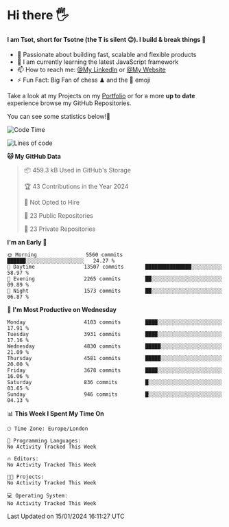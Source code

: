 # Hi there :raised_hand_with_fingers_splayed:
#### I am Tsot, short for Tsotne (the T is silent :wink:). I build & break things :space_invader:
- :telescope: Passionate about building fast, scalable and flexible products
- :seedling: I am currently learning the latest JavaScript framework 
- :mailbox: How to reach me: [@My LinkedIn](https://www.linkedin.com/in/tsotne-gvadzabia/) or [@My Website](https://tsotne.co.uk/contact)
- :zap: Fun Fact: Big Fan of chess ♟ and the 👾 emoji

Take a look at my Projects on my [Portfolio](https://tsotne.co.uk/) or for a more **up to date** experience browse my GitHub Repositories.

You can see some statistics below!:space_invader:
<!--START_SECTION:waka-->
![Code Time](http://img.shields.io/badge/Code%20Time-761%20hrs%202%20mins-blue)

![Lines of code](https://img.shields.io/badge/From%20Hello%20World%20I%27ve%20Written-8.7%20million%20lines%20of%20code-blue)

**🐱 My GitHub Data** 

> 📦 459.3 kB Used in GitHub's Storage 
 > 
> 🏆 43 Contributions in the Year 2024
 > 
> 🚫 Not Opted to Hire
 > 
> 📜 23 Public Repositories 
 > 
> 🔑 23 Private Repositories 
 > 
**I'm an Early 🐤** 

```text
🌞 Morning                5560 commits        ██████░░░░░░░░░░░░░░░░░░░   24.27 % 
🌆 Daytime                13507 commits       ███████████████░░░░░░░░░░   58.97 % 
🌃 Evening                2265 commits        ██░░░░░░░░░░░░░░░░░░░░░░░   09.89 % 
🌙 Night                  1573 commits        ██░░░░░░░░░░░░░░░░░░░░░░░   06.87 % 
```
📅 **I'm Most Productive on Wednesday** 

```text
Monday                   4103 commits        ████░░░░░░░░░░░░░░░░░░░░░   17.91 % 
Tuesday                  3931 commits        ████░░░░░░░░░░░░░░░░░░░░░   17.16 % 
Wednesday                4830 commits        █████░░░░░░░░░░░░░░░░░░░░   21.09 % 
Thursday                 4581 commits        █████░░░░░░░░░░░░░░░░░░░░   20.00 % 
Friday                   3678 commits        ████░░░░░░░░░░░░░░░░░░░░░   16.06 % 
Saturday                 836 commits         █░░░░░░░░░░░░░░░░░░░░░░░░   03.65 % 
Sunday                   946 commits         █░░░░░░░░░░░░░░░░░░░░░░░░   04.13 % 
```


📊 **This Week I Spent My Time On** 

```text
🕑︎ Time Zone: Europe/London

💬 Programming Languages: 
No Activity Tracked This Week

🔥 Editors: 
No Activity Tracked This Week

🐱‍💻 Projects: 
No Activity Tracked This Week

💻 Operating System: 
No Activity Tracked This Week
```


 Last Updated on 15/01/2024 16:11:27 UTC
<!--END_SECTION:waka-->
